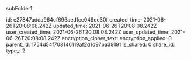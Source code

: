 subFolder1

id: e27847adda964cf696aedfcc049ee30f
created_time: 2021-06-26T20:08:08.242Z
updated_time: 2021-06-26T20:08:08.242Z
user_created_time: 2021-06-26T20:08:08.242Z
user_updated_time: 2021-06-26T20:08:08.242Z
encryption_cipher_text: 
encryption_applied: 0
parent_id: 1754d54f708146119af2d1d97ba39191
is_shared: 0
share_id: 
type_: 2